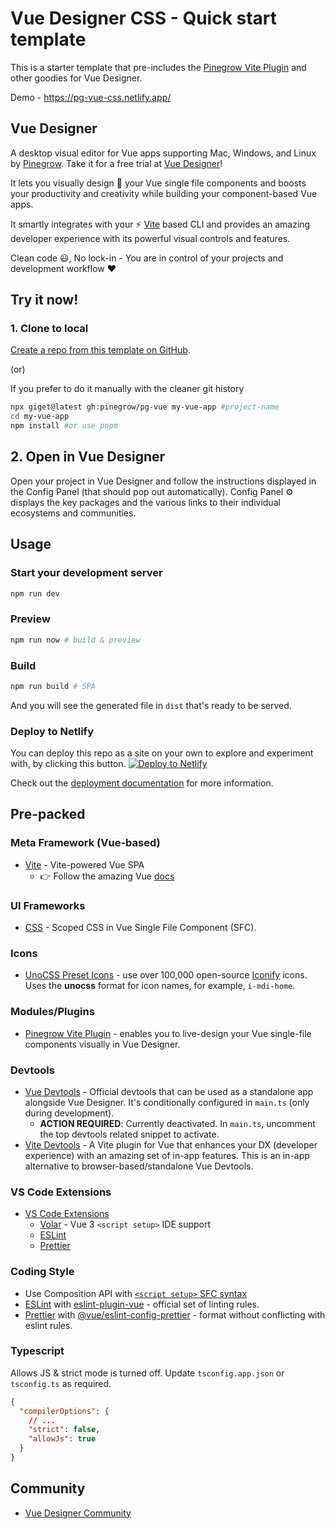 # Vue Designer CSS - Quick start template

This is a starter template that pre-includes the [Pinegrow Vite Plugin](https://www.npmjs.com/package/@pinegrow/vite-plugin) and other goodies for Vue Designer.

Demo - https://pg-vue-css.netlify.app/

## Vue Designer

A desktop visual editor for Vue apps supporting Mac, Windows, and Linux by [Pinegrow](https://pinegrow.com/). Take it for a free trial at [Vue Designer](https://vuedesigner.com)!

It lets you visually design 🎨 your Vue single file components and boosts your productivity and creativity while building your component-based Vue apps.

It smartly integrates with your ⚡️ [Vite](https://vitejs.dev/) based CLI and provides an amazing developer experience with its powerful visual controls and features.

Clean code 😃, No lock-in - You are in control of your projects and development workflow ❤️

## Try it now!

### 1. Clone to local

[Create a repo from this template on GitHub](https://github.com/pinegrow/pg-vue/generate).

(or)

If you prefer to do it manually with the cleaner git history

```bash
npx giget@latest gh:pinegrow/pg-vue my-vue-app #project-name
cd my-vue-app
npm install #or use pnpm
```

## 2. Open in Vue Designer

Open your project in Vue Designer and follow the instructions displayed in the Config Panel (that should pop out automatically). Config Panel ⚙️ displays the key packages and the various links to their individual ecosystems and communities.

## Usage

### Start your development server

```bash
npm run dev
```

### Preview

```bash
npm run now # build & preview
```

### Build

```bash
npm run build # SPA
```

And you will see the generated file in `dist` that's ready to be served.

### Deploy to Netlify

You can deploy this repo as a site on your own to explore and experiment with, by clicking this button.
[![Deploy to Netlify](https://www.netlify.com/img/deploy/button.svg)](https://app.netlify.com/start/deploy?repository=https://github.com/Pinegrow/pg-vue)

Check out the [deployment documentation](https://vitejs.dev/guide/static-deploy.html#netlify) for more information.

## Pre-packed

### Meta Framework (Vue-based)

- [Vite](https://vitejs.dev/) - Vite-powered Vue SPA
  - 👉 Follow the amazing Vue [docs](https://vuejs.org/guide/introduction.html)

### UI Frameworks

- [CSS](https://vuejs.org/api/sfc-css-features.html) - Scoped CSS in Vue Single File Component (SFC).

### Icons

- [UnoCSS Preset Icons](https://github.com/unocss/unocss/tree/main/packages/preset-icons/) - use over 100,000 open-source [Iconify](https://iconify.design/) icons. Uses the **unocss** format for icon names, for example, `i-mdi-home`.

### Modules/Plugins

- [Pinegrow Vite Plugin](https://www.npmjs.com/package/@pinegrow/vite-plugin) - enables you to live-design your Vue single-file components visually in Vue Designer.

### Devtools

- [Vue Devtools](https://devtools.vuejs.org/guide/installation.html#standalone) - Official devtools that can be used as a standalone app alongside Vue Designer. It's conditionally configured in `main.ts` (only during development).
  - **ACTION REQUIRED**: Currently deactivated. In `main.ts`, uncomment the top devtools related snippet to activate.
- [Vite Devtools](https://github.com/webfansplz/vite-plugin-vue-devtools) - A Vite plugin for Vue that enhances your DX (developer experience) with an amazing set of in-app features. This is an in-app alternative to browser-based/standalone Vue Devtools.

### VS Code Extensions

- [VS Code Extensions](./.vscode/extensions.json)
  - [Volar](https://marketplace.visualstudio.com/items?itemName=Vue.volar) - Vue 3 `<script setup>` IDE support
  - [ESLint](https://marketplace.visualstudio.com/items?itemName=dbaeumer.vscode-eslint)
  - [Prettier](https://marketplace.visualstudio.com/items?itemName=esbenp.prettier-vscode)

### Coding Style

- Use Composition API with [`<script setup>` SFC syntax](https://vuejs.org/guide/scaling-up/sfc.html)
- [ESLint](https://eslint.org) with [eslint-plugin-vue](https://vuejs.org/guide/scaling-up/tooling.html#linting) - official set of linting rules.
- [Prettier](https://prettier.io) with [@vue/eslint-config-prettier](https://vuejs.org/guide/scaling-up/tooling.html#formatting) - format without conflicting with eslint rules.

### Typescript

Allows JS & strict mode is turned off. Update `tsconfig.app.json` or `tsconfig.ts` as required.

```json
{
  "compilerOptions": {
    // ...
    "strict": false,
    "allowJs": true
  }
}
```

## Community

- [Vue Designer Community](https://forum.pinegrow.com/c/vue-designer)
